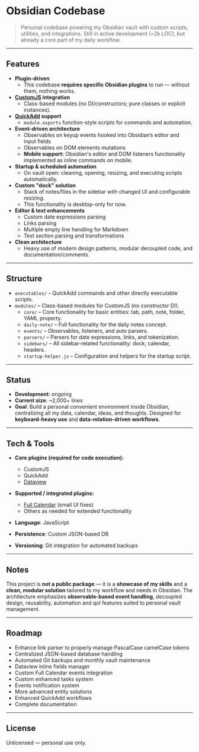 # Obsidian Codebase

> Personal codebase powering my Obsidian vault with custom scripts, utilities, and integrations.
> Still in active development (~2k LOC), but already a core part of my daily workflow.

---

## Features

- **Plugin-driven**
  - This codebase **requires specific Obsidian plugins** to run — without them, nothing works.
- **[CustomJS](https://github.com/saml-dev/obsidian-custom-js) integration**
  - Class-based modules (no DI/constructors; pure classes or explicit instances).
- **[QuickAdd](https://github.com/chhoumann/quickadd) support**
  - `module.exports` function-style scripts for commands and automation.
- **Event-driven architecture**
  - Observables on keyup events hooked into Obsidian’s editor and input fields
  - Observables on DOM elements mutations
  - **Mobile support:** Obsidian's editor and DOM listeners functionality implemented as inline commands on mobile.
- **Startup & scheduled automation**
  - On vault open: cleaning, opening, resizing, and executing scripts automatically.
- **Custom "dock" solution**
  - Stack of notes/files in the sidebar with changed UI and configurable resizing.
  - This functionality is desktop-only for now.
- **Editor & text enhancements**
  - Custom date expressions parsing
  - Links parsing
  - Multiple empty line handling for Markdown
  - Text section parsing and transformations
- **Clean architecture**
  - Heavy use of modern design patterns, modular decoupled code, and documentation/comments.

---

## Structure

- `executables/` – QuickAdd commands and other directly executable scripts.
- `modules/` – Class-based modules for CustomJS (no constructor DI).
  - `core/` – Core functionality for basic entities: tab, path, note, folder, YAML property.
  - `daily-note/` – Full functionality for the daily notes concept.
  - `events/` – Observables, listeners, and auto parsers.
  - `parsers/` – Parsers for date expressions, links, and tokenization.
  - `sidebars/` – All sidebar-related functionality: dock, calendar, headers.
  - `startup-helper.js` – Configuration and helpers for the startup script.

---

## Status

- **Development**: ongoing
- **Current size**: ~2,000+ lines
- **Goal**: Build a personal convenient environment inside Obsidian, centralizing all my data, calendar, ideas, and thoughts. Designed for **keyboard-heavy use** and **data-relation-driven workflows**.

---

## Tech & Tools

- **Core plugins (required for code execution):**

  - CustomJS
  - QuickAdd
  - [Dataview](https://github.com/blacksmithgu/obsidian-dataview)

- **Supported / integrated plugins:**

  - [Full Calendar](https://github.com/obsidian-community/obsidian-full-calendar) (small UI fixes)
  - Others as needed for extended functionality

- **Language**: JavaScript
- **Persistence**: Custom JSON-based DB
- **Versioning**: Git integration for automated backups

---

## Notes

This project is **not a public package** — it is a **showcase of my skills** and a **clean, modular solution** tailored to my workflow and needs in Obsidian.
The architecture emphasizes **observable-based event handling**, decoupled design, reusability, automation and qol features suited to personal vault management.

---

## Roadmap

- Enhance link parser to properly manage PascalCase camelCase tokens
- Centralized JSON-based database handling
- Automated Git backups and monthly vault maintenance
- Dataview inline fields manager
- Custom Full Calendar events integration
- Custom enhanced tasks system
- Events notification system
- More advanced entity solutions
- Enhanced QuickAdd workflows
- Complete documentation

---

## License

Unlicensed — personal use only.
